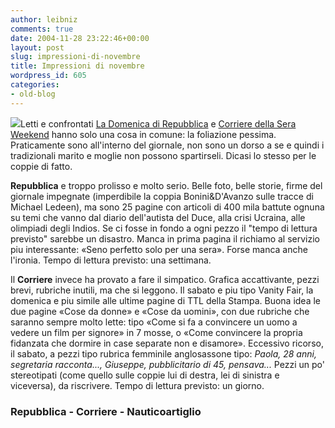 ```yaml
---
author: leibniz
comments: true
date: 2004-11-28 23:22:46+00:00
layout: post
slug: impressioni-di-novembre
title: Impressioni di novembre
wordpress_id: 605
categories:
- old-blog
---
```


![](http://www.nauticoartiglio.lu.it/almanacco/fissi/edicola2.gif)Letti e confrontati [La Domenica di Repubblica](http://www.repubblica.it/2004/k/sezioni/spettacoli_e_cultura/domerepu/domerepu1/domerepu1.html) e [Corriere della Sera Weekend](http://www.corriere.it/Primo_Piano/Cronache/2004/11_Novembre/26/sabato.shtml)
hanno solo una cosa in comune: la foliazione pessima. Praticamente sono
all'interno del giornale, non sono un dorso a se e quindi i
tradizionali marito e moglie non possono spartirseli. Dicasi lo stesso
per le coppie di fatto.




**Repubblica** e troppo prolisso e molto serio. Belle
foto, belle storie, firme del giornale impegnate (imperdibile la coppia
Bonini&D'Avanzo sulle tracce di Michael Ledeen), ma sono 25 pagine
con articoli di 400 mila battute ognuna su temi che vanno dal diario
dell'autista del Duce, alla crisi Ucraina, alle olimpiadi degli Indios.
Se ci fosse in fondo a ogni pezzo il "tempo di lettura previsto"
sarebbe un disastro. Manca in prima pagina il richiamo al servizio piu
interessante: «Seno perfetto solo per una sera». Forse manca anche
l'ironia. Tempo di lettura previsto: una settimana.




Il **Corriere** invece ha provato a fare il simpatico.
Grafica accattivante, pezzi brevi, rubriche inutili, ma che si leggono.
Il sabato e piu tipo Vanity Fair, la domenica e piu simile alle ultime
pagine di TTL della Stampa. Buona idea le due pagine «Cose da donne» e
«Cose da uomini», con due rubriche che saranno sempre molto lette: tipo
«Come si fa a convincere un uomo a vedere un film per signore» in 7
mosse, o «Come convincere la propria fidanzata che dormire in case
separate non e disamore». Eccessivo ricorso, il sabato, a pezzi tipo
rubrica femminile anglosassone tipo: _Paola, 28 anni, segretaria racconta..., Giuseppe, pubblicitario di 45, pensava..._
Pezzi un po' stereotipati (come quello sulle coppie lui di destra, lei
di sinistra e viceversa), da riscrivere. Tempo di lettura previsto: un
giorno.




### Repubblica - Corriere - Nauticoartiglio
